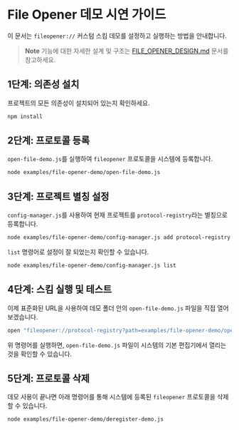 
# File Opener 데모 시연 가이드

이 문서는 `fileopener://` 커스텀 스킴 데모를 설정하고 실행하는 방법을 안내합니다.

> **Note**
> 기능에 대한 자세한 설계 및 구조는 [FILE_OPENER_DESIGN.md](../FILE_OPENER_DESIGN.md) 문서를 참고하세요.

## 1단계: 의존성 설치

프로젝트의 모든 의존성이 설치되어 있는지 확인하세요.

```bash
npm install
```

## 2단계: 프로토콜 등록

`open-file-demo.js`를 실행하여 `fileopener` 프로토콜을 시스템에 등록합니다.

```bash
node examples/file-opener-demo/open-file-demo.js
```

## 3단계: 프로젝트 별칭 설정

`config-manager.js`를 사용하여 현재 프로젝트를 `protocol-registry`라는 별칭으로 등록합니다.

```bash
node examples/file-opener-demo/config-manager.js add protocol-registry
```

`list` 명령어로 설정이 잘 되었는지 확인할 수 있습니다.

```bash
node examples/file-opener-demo/config-manager.js list
```

## 4단계: 스킴 실행 및 테스트

이제 표준화된 URL을 사용하여 데모 폴더 안의 `open-file-demo.js` 파일을 직접 열어보겠습니다.

```bash
open "fileopener://protocol-registry?path=examples/file-opener-demo/open-file-demo.js"
```

위 명령어를 실행하면, `open-file-demo.js` 파일이 시스템의 기본 편집기에서 열리는 것을 확인할 수 있습니다.


## 5단계: 프로토콜 삭제

데모 사용이 끝나면 아래 명령어를 통해 시스템에 등록된 `fileopener` 프로토콜을 삭제할 수 있습니다.

```bash
node examples/file-opener-demo/deregister-demo.js
```


